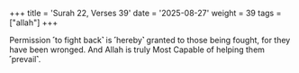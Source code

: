 +++
title = 'Surah 22, Verses 39'
date = '2025-08-27'
weight = 39
tags = ["allah"]
+++

Permission ˹to fight back˺ is ˹hereby˺ granted to those being fought, for they have been wronged. And Allah is truly Most Capable of helping them ˹prevail˺.